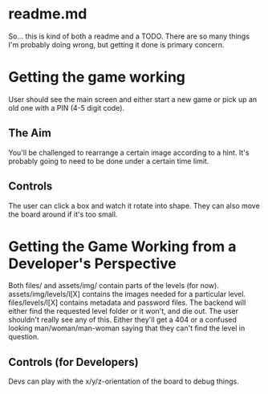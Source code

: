# readme.md

So... this is kind of both a readme and a TODO.  There are so many things I'm
probably doing wrong, but getting it done is primary concern.


# Getting the game working

User should see the main screen and either start a new game or pick up an old one with a PIN (4-5 digit code).

## The Aim

You'll be challenged to rearrange a certain image according to a hint.  It's probably going to need to be done
under a certain time limit.

## Controls

The user can click a box and watch it rotate into shape.  They can also move the board around if it's too small.


# Getting the Game Working from a Developer's Perspective

Both files/ and assets/img/ contain parts of the levels (for now).  
assets/img/levels/l[X] contains the images needed for a particular level.
files/levels/l[X] contains metadata and password files.  The backend will
either find the requested level folder or it won't, and die out.  The user
shouldn't really see any of this.  Either they'll get a 404 or a confused
looking man/woman/man-woman saying that they can't find the level in question.

## Controls (for Developers)

Devs can play with the x/y/z-orientation of the board to debug things.
